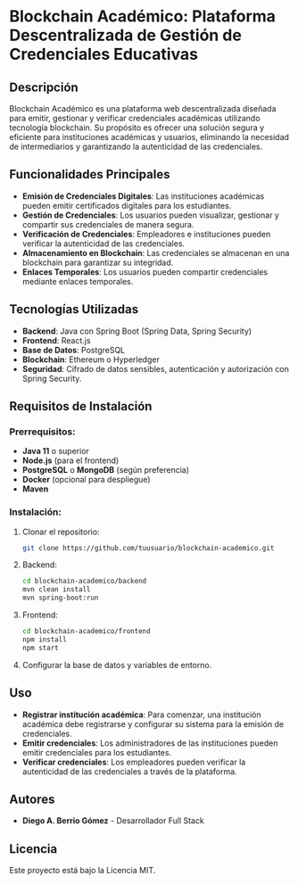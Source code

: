 # Blockchain Académico: Plataforma Descentralizada de Gestión de Credenciales Educativas

## Descripción
Blockchain Académico es una plataforma web descentralizada diseñada para emitir, gestionar y verificar credenciales académicas utilizando tecnología blockchain. Su propósito es ofrecer una solución segura y eficiente para instituciones académicas y usuarios, eliminando la necesidad de intermediarios y garantizando la autenticidad de las credenciales.

## Funcionalidades Principales

- **Emisión de Credenciales Digitales**: Las instituciones académicas pueden emitir certificados digitales para los estudiantes.
- **Gestión de Credenciales**: Los usuarios pueden visualizar, gestionar y compartir sus credenciales de manera segura.
- **Verificación de Credenciales**: Empleadores e instituciones pueden verificar la autenticidad de las credenciales.
- **Almacenamiento en Blockchain**: Las credenciales se almacenan en una blockchain para garantizar su integridad.
- **Enlaces Temporales**: Los usuarios pueden compartir credenciales mediante enlaces temporales.

## Tecnologías Utilizadas

- **Backend**: Java con Spring Boot (Spring Data, Spring Security)
- **Frontend**: React.js
- **Base de Datos**: PostgreSQL
- **Blockchain**: Ethereum o Hyperledger
- **Seguridad**: Cifrado de datos sensibles, autenticación y autorización con Spring Security.

## Requisitos de Instalación

### Prerrequisitos:
- **Java 11** o superior
- **Node.js** (para el frontend)
- **PostgreSQL** o **MongoDB** (según preferencia)
- **Docker** (opcional para despliegue)
- **Maven**

### Instalación:
1. Clonar el repositorio:
    ```bash
    git clone https://github.com/tuusuario/blockchain-academico.git
    ```

2. Backend:
    ```bash
    cd blockchain-academico/backend
    mvn clean install
    mvn spring-boot:run
    ```

3. Frontend:
    ```bash
    cd blockchain-academico/frontend
    npm install
    npm start
    ```

4. Configurar la base de datos y variables de entorno.

## Uso
- **Registrar institución académica**: Para comenzar, una institución académica debe registrarse y configurar su sistema para la emisión de credenciales.
- **Emitir credenciales**: Los administradores de las instituciones pueden emitir credenciales para los estudiantes.
- **Verificar credenciales**: Los empleadores pueden verificar la autenticidad de las credenciales a través de la plataforma.

## Autores
- **Diego A. Berrio Gómez** - Desarrollador Full Stack

## Licencia
Este proyecto está bajo la Licencia MIT.

